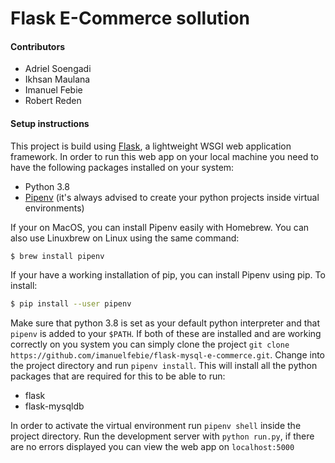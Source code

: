 # Flask E-Commerce sollution

#### Contributors
- Adriel Soengadi
- Ikhsan Maulana
- Imanuel Febie
- Robert Reden

#### Setup instructions
This project is build using [Flask](https://palletsproject.com/p/flask), a lightweight WSGI web application framework. In order to run this web app on your local machine you need to have the following packages installed on your system:

- Python 3.8
- [Pipenv](https://pipenv.readthedocs.io/en/latest) (it's always advised to create your python projects inside virtual environments)

If your on MacOS, you can install Pipenv easily with Homebrew. You can also use Linuxbrew on Linux using the same command:

```bash
$ brew install pipenv
```

If your have a working installation of pip, you can install Pipenv using pip. To install:

```bash
$ pip install --user pipenv
```

Make sure that python 3.8 is set as your default python interpreter and that `pipenv` is added to your `$PATH`. If both of these are installed and are working correctly on you system you can simply clone the project `git clone https://github.com/imanuelfebie/flask-mysql-e-commerce.git`. Change into the project directory and run `pipenv install`. This will install all the python packages that are required for this to be able to run:

- flask
- flask-mysqldb

In order to activate the virtual environment run `pipenv shell` inside the project directory. Run the development server with `python run.py`, if there are no errors displayed you can view the web app on `localhost:5000`
